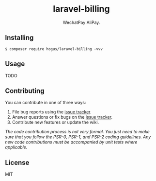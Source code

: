 <h1 align="center"> laravel-billing </h1>

<p align="center"> WechatPay AliPay.</p>


## Installing

```shell
$ composer require hogus/laravel-billing -vvv
```

## Usage

TODO

## Contributing

You can contribute in one of three ways:

1. File bug reports using the [issue tracker](https://github.com/hogus/laravel-billing/issues).
2. Answer questions or fix bugs on the [issue tracker](https://github.com/hogus/laravel-billing/issues).
3. Contribute new features or update the wiki.

_The code contribution process is not very formal. You just need to make sure that you follow the PSR-0, PSR-1, and PSR-2 coding guidelines. Any new code contributions must be accompanied by unit tests where applicable._

## License

MIT